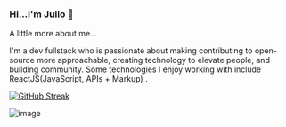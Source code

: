 
### Hi...i'm Julio 👋







 A little more about me...
 
 I'm a dev fullstack who is passionate about making contributing to open-source more approachable, creating technology to elevate people, 
 and building community. Some technologies I enjoy working with include ReactJS(JavaScript, APIs + Markup) .  

[![GitHub Streak](https://github-readme-streak-stats.herokuapp.com/?user=jhonshua)](https://git.io/streak-stats)


![image](https://user-images.githubusercontent.com/109869139/209448533-888e97c0-3b31-4f4c-a76d-8af6fffda9f7.png)

